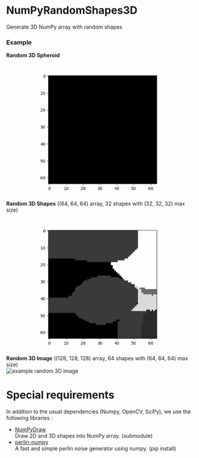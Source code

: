 # NumPyRandomShapes3D
Generate 3D NumPy array with random shapes

### Example
**Random 3D Spheroid**  
![example random 3D image](example/random_3D_spheroid.gif)  
**Random 3D Shapes** ((64, 64, 64) array, 32 shapes with (32, 32, 32) max size)  
![example random 3D image](example/random_3D_shapes.gif)  
**Random 3D Image** ((128, 128, 128) array, 64 shapes with (64, 64, 64) max size)  
![example random 3D image](example/random_3D_image.gif)  

# Special requirements
In addition to the usual dependencies (Numpy, OpenCV, SciPy), we use the following libraries :
* [NumPyDraw](https://github.com/Cyril-Meyer/NumPyDraw)  
Draw 2D and 3D shapes into NumPy array. (submodule)
* [perlin-numpy](https://github.com/pvigier/perlin-numpy)  
A fast and simple perlin noise generator using numpy. (pip install)
